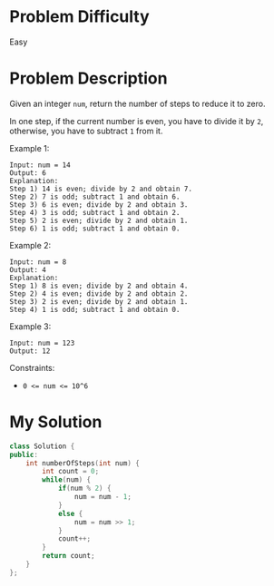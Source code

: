 # Problem Difficulty
Easy

# Problem Description
Given an integer `num`, return the number of steps to reduce it to zero.

In one step, if the current number is even, you have to divide it by `2`, otherwise, you have to subtract `1` from it.

 

Example 1:
```
Input: num = 14
Output: 6
Explanation: 
Step 1) 14 is even; divide by 2 and obtain 7. 
Step 2) 7 is odd; subtract 1 and obtain 6.
Step 3) 6 is even; divide by 2 and obtain 3. 
Step 4) 3 is odd; subtract 1 and obtain 2. 
Step 5) 2 is even; divide by 2 and obtain 1. 
Step 6) 1 is odd; subtract 1 and obtain 0.
```
Example 2:
```
Input: num = 8
Output: 4
Explanation: 
Step 1) 8 is even; divide by 2 and obtain 4. 
Step 2) 4 is even; divide by 2 and obtain 2. 
Step 3) 2 is even; divide by 2 and obtain 1. 
Step 4) 1 is odd; subtract 1 and obtain 0.
```
Example 3:
```
Input: num = 123
Output: 12
 ```

Constraints:
- `0 <= num <= 10^6`

# My Solution
```cpp
class Solution {
public:
    int numberOfSteps(int num) {
        int count = 0;
        while(num) {
            if(num % 2) {
                num = num - 1;
            }
            else {
                num = num >> 1;
            }  
            count++;
        }
        return count;
    }
};
```

